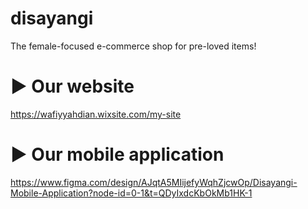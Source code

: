 # disayangi
The female-focused e-commerce shop for pre-loved items!

# ► Our website
https://wafiyyahdian.wixsite.com/my-site

# ► Our mobile application
https://www.figma.com/design/AJqtA5MIijefyWqhZjcwOp/Disayangi-Mobile-Application?node-id=0-1&t=QDyIxdcKbOkMb1HK-1
